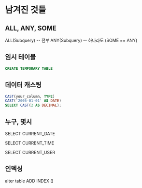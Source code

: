 # 남겨진 것들

## ALL, ANY, SOME

ALL(Subquery) -- 전부
ANY(Subquery) -- 하나라도
(SOME == ANY)

## 임시 테이블

```sql
CREATE TEMPORARY TABLE
```

## 데이터 캐스팅

```sql
CAST(your_column, TYPE)
CAST('2005-01-01' AS DATE)
SELECT CAST(2 AS DECIMAL);
```

## 누구, 몇시

SELECT CURRENT_DATE

SELECT CURRENT_TIME

SELECT CURRENT_USER

## 인덱싱

alter table
ADD INDEX ()